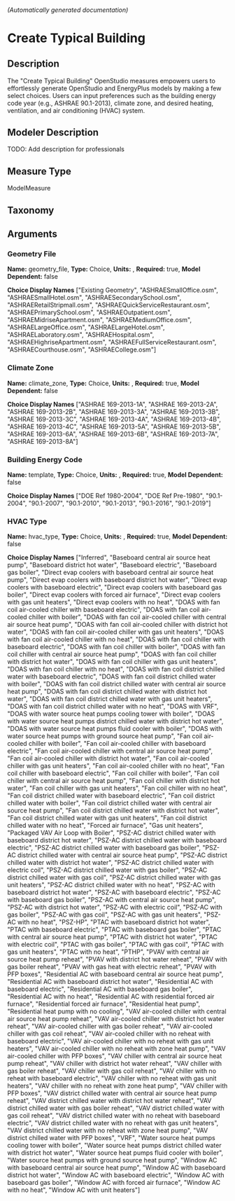 

###### (Automatically generated documentation)

# Create Typical Building

## Description
The "Create Typical Building" OpenStudio measures empowers users to effortlessly generate OpenStudio and EnergyPlus models by making a few select choices. Users can input preferences such as the building energy code year (e.g., ASHRAE 90.1-2013), climate zone, and desired heating, ventilation, and air conditioning (HVAC) system.

## Modeler Description
TODO: Add description for professionals

## Measure Type
ModelMeasure

## Taxonomy


## Arguments


### Geometry File

**Name:** geometry_file,
**Type:** Choice,
**Units:** ,
**Required:** true,
**Model Dependent:** false

**Choice Display Names** ["Existing Geometry", "ASHRAESmallOffice.osm", "ASHRAESmallHotel.osm", "ASHRAESecondarySchool.osm", "ASHRAERetailStripmall.osm", "ASHRAEQuickServiceRestaurant.osm", "ASHRAEPrimarySchool.osm", "ASHRAEOutpatient.osm", "ASHRAEMidriseApartment.osm", "ASHRAEMediumOffice.osm", "ASHRAELargeOffice.osm", "ASHRAELargeHotel.osm", "ASHRAELaboratory.osm", "ASHRAEHospital.osm", "ASHRAEHighriseApartment.osm", "ASHRAEFullServiceRestaurant.osm", "ASHRAECourthouse.osm", "ASHRAECollege.osm"]


### Climate Zone

**Name:** climate_zone,
**Type:** Choice,
**Units:** ,
**Required:** true,
**Model Dependent:** false

**Choice Display Names** ["ASHRAE 169-2013-1A", "ASHRAE 169-2013-2A", "ASHRAE 169-2013-2B", "ASHRAE 169-2013-3A", "ASHRAE 169-2013-3B", "ASHRAE 169-2013-3C", "ASHRAE 169-2013-4A", "ASHRAE 169-2013-4B", "ASHRAE 169-2013-4C", "ASHRAE 169-2013-5A", "ASHRAE 169-2013-5B", "ASHRAE 169-2013-6A", "ASHRAE 169-2013-6B", "ASHRAE 169-2013-7A", "ASHRAE 169-2013-8A"]


### Building Energy Code

**Name:** template,
**Type:** Choice,
**Units:** ,
**Required:** true,
**Model Dependent:** false

**Choice Display Names** ["DOE Ref 1980-2004", "DOE Ref Pre-1980", "90.1-2004", "90.1-2007", "90.1-2010", "90.1-2013", "90.1-2016", "90.1-2019"]


### HVAC Type

**Name:** hvac_type,
**Type:** Choice,
**Units:** ,
**Required:** true,
**Model Dependent:** false

**Choice Display Names** ["Inferred", "Baseboard central air source heat pump", "Baseboard district hot water", "Baseboard electric", "Baseboard gas boiler", "Direct evap coolers with baseboard central air source heat pump", "Direct evap coolers with baseboard district hot water", "Direct evap coolers with baseboard electric", "Direct evap coolers with baseboard gas boiler", "Direct evap coolers with forced air furnace", "Direct evap coolers with gas unit heaters", "Direct evap coolers with no heat", "DOAS with fan coil air-cooled chiller with baseboard electric", "DOAS with fan coil air-cooled chiller with boiler", "DOAS with fan coil air-cooled chiller with central air source heat pump", "DOAS with fan coil air-cooled chiller with district hot water", "DOAS with fan coil air-cooled chiller with gas unit heaters", "DOAS with fan coil air-cooled chiller with no heat", "DOAS with fan coil chiller with baseboard electric", "DOAS with fan coil chiller with boiler", "DOAS with fan coil chiller with central air source heat pump", "DOAS with fan coil chiller with district hot water", "DOAS with fan coil chiller with gas unit heaters", "DOAS with fan coil chiller with no heat", "DOAS with fan coil district chilled water with baseboard electric", "DOAS with fan coil district chilled water with boiler", "DOAS with fan coil district chilled water with central air source heat pump", "DOAS with fan coil district chilled water with district hot water", "DOAS with fan coil district chilled water with gas unit heaters", "DOAS with fan coil district chilled water with no heat", "DOAS with VRF", "DOAS with water source heat pumps cooling tower with boiler", "DOAS with water source heat pumps district chilled water with district hot water", "DOAS with water source heat pumps fluid cooler with boiler", "DOAS with water source heat pumps with ground source heat pump", "Fan coil air-cooled chiller with boiler", "Fan coil air-cooled chiller with baseboard electric", "Fan coil air-cooled chiller with central air source heat pump", "Fan coil air-cooled chiller with district hot water", "Fan coil air-cooled chiller with gas unit heaters", "Fan coil air-cooled chiller with no heat", "Fan coil chiller with baseboard electric", "Fan coil chiller with boiler", "Fan coil chiller with central air source heat pump", "Fan coil chiller with district hot water", "Fan coil chiller with gas unit heaters", "Fan coil chiller with no heat", "Fan coil district chilled water with baseboard electric", "Fan coil district chilled water with boiler", "Fan coil district chilled water with central air source heat pump", "Fan coil district chilled water with district hot water", "Fan coil district chilled water with gas unit heaters", "Fan coil district chilled water with no heat", "Forced air furnace", "Gas unit heaters", "Packaged VAV Air Loop with Boiler", "PSZ-AC district chilled water with baseboard district hot water", "PSZ-AC district chilled water with baseboard electric", "PSZ-AC district chilled water with baseboard gas boiler", "PSZ-AC district chilled water with central air source heat pump", "PSZ-AC district chilled water with district hot water", "PSZ-AC district chilled water with electric coil", "PSZ-AC district chilled water with gas boiler", "PSZ-AC district chilled water with gas coil", "PSZ-AC district chilled water with gas unit heaters", "PSZ-AC district chilled water with no heat", "PSZ-AC with baseboard district hot water", "PSZ-AC with baseboard electric", "PSZ-AC with baseboard gas boiler", "PSZ-AC with central air source heat pump", "PSZ-AC with district hot water", "PSZ-AC with electric coil", "PSZ-AC with gas boiler", "PSZ-AC with gas coil", "PSZ-AC with gas unit heaters", "PSZ-AC with no heat", "PSZ-HP", "PTAC with baseboard district hot water", "PTAC with baseboard electric", "PTAC with baseboard gas boiler", "PTAC with central air source heat pump", "PTAC with district hot water", "PTAC with electric coil", "PTAC with gas boiler", "PTAC with gas coil", "PTAC with gas unit heaters", "PTAC with no heat", "PTHP", "PVAV with central air source heat pump reheat", "PVAV with district hot water reheat", "PVAV with gas boiler reheat", "PVAV with gas heat with electric reheat", "PVAV with PFP boxes", "Residential AC with baseboard central air source heat pump", "Residential AC with baseboard district hot water", "Residential AC with baseboard electric", "Residential AC with baseboard gas boiler", "Residential AC with no heat", "Residential AC with residential forced air furnace", "Residential forced air furnace", "Residential heat pump", "Residential heat pump with no cooling", "VAV air-cooled chiller with central air source heat pump reheat", "VAV air-cooled chiller with district hot water reheat", "VAV air-cooled chiller with gas boiler reheat", "VAV air-cooled chiller with gas coil reheat", "VAV air-cooled chiller with no reheat with baseboard electric", "VAV air-cooled chiller with no reheat with gas unit heaters", "VAV air-cooled chiller with no reheat with zone heat pump", "VAV air-cooled chiller with PFP boxes", "VAV chiller with central air source heat pump reheat", "VAV chiller with district hot water reheat", "VAV chiller with gas boiler reheat", "VAV chiller with gas coil reheat", "VAV chiller with no reheat with baseboard electric", "VAV chiller with no reheat with gas unit heaters", "VAV chiller with no reheat with zone heat pump", "VAV chiller with PFP boxes", "VAV district chilled water with central air source heat pump reheat", "VAV district chilled water with district hot water reheat", "VAV district chilled water with gas boiler reheat", "VAV district chilled water with gas coil reheat", "VAV district chilled water with no reheat with baseboard electric", "VAV district chilled water with no reheat with gas unit heaters", "VAV district chilled water with no reheat with zone heat pump", "VAV district chilled water with PFP boxes", "VRF", "Water source heat pumps cooling tower with boiler", "Water source heat pumps district chilled water with district hot water", "Water source heat pumps fluid cooler with boiler", "Water source heat pumps with ground source heat pump", "Window AC with baseboard central air source heat pump", "Window AC with baseboard district hot water", "Window AC with baseboard electric", "Window AC with baseboard gas boiler", "Window AC with forced air furnace", "Window AC with no heat", "Window AC with unit heaters"]







